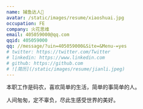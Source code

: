 ```yaml
---
name: 捕鱼达人🤨
avatar: /static/images/resume/xiaoshuai.jpg
occupation: FE
company: 火花思维
email: 405059000@qq.com
qqid: 405059000
qq: //message/?uin=405059000&Site=&Menu-=yes
# twitter: https://twitter.com/Twitter
# linkedin: https://www.linkedin.com
# github: https://github.com
# ![简历](/static/images/resume/jianli.jpeg)
---
```


本职工作是码农，喜欢简单的生活，简单的事简单的人。

人间匆匆，定不辜负，尽此生感受世界的美好。

